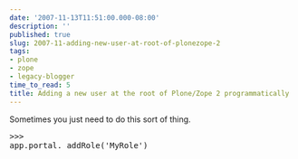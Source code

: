 ```yaml
---
date: '2007-11-13T11:51:00.000-08:00'
description: ''
published: true
slug: 2007-11-adding-new-user-at-root-of-plonezope-2
tags:
- plone
- zope
- legacy-blogger
time_to_read: 5
title: Adding a new user at the root of Plone/Zope 2 programmatically
---
```


Sometimes you just need to do this sort of thing.<br /><pre class="prettyprint-py">>>> app.portal._addRole('MyRole')</pre>